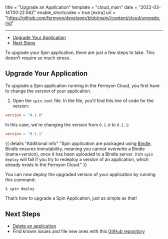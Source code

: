 title = "Upgrade an Application"
template = "cloud_main"
date = "2022-03-14T00:22:56Z"
enable_shortcodes = true
[extra]
url = "https://github.com/fermyon/developer/blob/main//content/cloud/upgrade.md"

---
- [Upgrade Your Application](#upgrade-your-application)
- [Next Steps](#next-steps)

To upgrade your Spin application, there are just a few steps to take. This doesn’t require so much stress.

## Upgrade Your Application

To upgrade a Spin application running in the Fermyon Cloud, you first have to change the version of your application.

1. Open the `spin.toml` file. In the file, you’ll find this line of code for the version:

<!-- @nocpy -->

```toml
version = "0.1.0"
```

In this case, we're changing the version from `0.1.0` to `0.1.1`:

<!-- @nocpy -->

```toml
version = "0.1.1"
```

{{ details "Additional info" "Spin application are packaged using [Bindle](https://github.com/deislabs/bindle). Bindle ensures immutability, meaning you cannot overwrite a Bindle (name+version), once it has been uploaded to a Bindle server. /n/n `spin deploy` will fail if you try to redeploy a version of an application, which already exists in the Fermyon Cloud." }}

You can now deploy the upgraded version of your application by running this command:

<!-- @selectiveCpy -->

```bash
$ spin deploy
```

That’s how to upgrade a Spin Application, just as simple as that!

## Next Steps

- [Delete an application](delete)
- Find known issues and file new ones with this [GitHub repository](https://github.com/fermyon/feedback)
